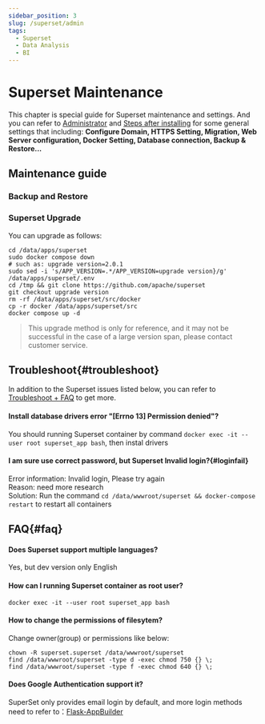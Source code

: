 ```yaml
---
sidebar_position: 3
slug: /superset/admin
tags:
  - Superset
  - Data Analysis
  - BI
---
```


# Superset Maintenance

This chapter is special guide for Superset maintenance and settings. And you can refer to [Administrator](../administrator) and [Steps after installing](../install/setup) for some general settings that including: **Configure Domain, HTTPS Setting, Migration, Web Server configuration, Docker Setting, Database connection, Backup & Restore...**  

## Maintenance guide

### Backup and Restore

### Superset Upgrade

You can upgrade as follows:

```
cd /data/apps/superset
sudo docker compose down
# such as: upgrade version=2.0.1
sudo sed -i 's/APP_VERSION=.*/APP_VERSION=upgrade version}/g' /data/apps/superset/.env
cd /tmp && git clone https://github.com/apache/superset
git checkout upgrade version
rm -rf /data/apps/superset/src/docker
cp -r docker /data/apps/superset/src
docker compose up -d

```

 > This upgrade method is only for reference, and it may not be successful in the case of a large version span, please contact customer service.

## Troubleshoot{#troubleshoot}

In addition to the Superset issues listed below, you can refer to [Troubleshoot + FAQ](../troubleshoot) to get more.  

#### Install database drivers error "[Errno 13] Permission denied"?

You should running Superset container by command `docker exec -it --user root superset_app bash`, then instal drivers

#### I am sure use correct password, but Superset Invalid login?{#loginfail}

Error information: Invalid login, Please try again  
Reason: need more research  
Solution: Run the command `cd /data/wwwroot/superset && docker-compose restart` to restart all containers  

## FAQ{#faq}

####  Does Superset support multiple languages?

Yes, but dev version only English

#### How can I running Superset container as root user?

```
docker exec -it --user root superset_app bash
```

#### How to change the permissions of filesytem?

Change owner(group) or permissions like below:

```shell
chown -R superset.superset /data/wwwroot/superset
find /data/wwwroot/superset -type d -exec chmod 750 {} \;
find /data/wwwroot/superset -type f -exec chmod 640 {} \;
```

#### Does Google Authentication support it?

SuperSet only provides email login by default, and more login methods need to refer to：[Flask-AppBuilder](https://flask-appbuilder.readthedocs.io/en/latest/security.html#supported-authentication-types)
